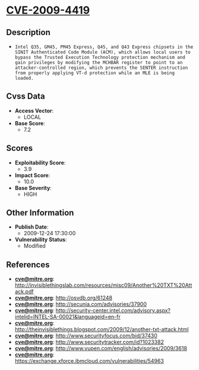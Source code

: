 
# [CVE-2009-4419](https://cve.mitre.org/cgi-bin/cvename.cgi?name=CVE-2009-4419)

## Description

- `Intel Q35, GM45, PM45 Express, Q45, and Q43 Express chipsets in the SINIT Authenticated Code Module (ACM), which allows local users to bypass the Trusted Execution Technology protection mechanism and gain privileges by modifying the MCHBAR register to point to an attacker-controlled region, which prevents the SENTER instruction from properly applying VT-d protection while an MLE is being loaded.`

## Cvss Data

- **Access Vector**:
  - LOCAL
- **Base Score**:
  - 7.2

## Scores

- **Exploitability Score**:
  - 3.9
- **Impact Score**:
  - 10.0
- **Base Severity**:
  - HIGH

## Other Information

- **Publish Date**:
  - 2009-12-24 17:30:00
- **Vulnerability Status**:
  - Modified

## References

- **cve@mitre.org**: http://invisiblethingslab.com/resources/misc09/Another%20TXT%20Attack.pdf
- **cve@mitre.org**: http://osvdb.org/61248
- **cve@mitre.org**: http://secunia.com/advisories/37900
- **cve@mitre.org**: http://security-center.intel.com/advisory.aspx?intelid=INTEL-SA-00021&languageid=en-fr
- **cve@mitre.org**: http://theinvisiblethings.blogspot.com/2009/12/another-txt-attack.html
- **cve@mitre.org**: http://www.securityfocus.com/bid/37430
- **cve@mitre.org**: http://www.securitytracker.com/id?1023382
- **cve@mitre.org**: http://www.vupen.com/english/advisories/2009/3618
- **cve@mitre.org**: https://exchange.xforce.ibmcloud.com/vulnerabilities/54963
